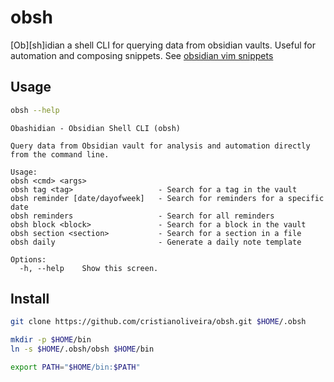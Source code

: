 # obsh
[Ob][sh]idian a shell CLI for querying data from obsidian vaults. 
Useful for automation and composing snippets. See [obsidian vim snippets](https://github.com/cristianoliveira/dotfiles/blob/main/nvim/mysnippets/markdown.snippets)

## Usage

```sh
obsh --help
```

```
Obashidian - Obsidian Shell CLI (obsh)

Query data from Obsidian vault for analysis and automation directly from the command line.

Usage:
obsh <cmd> <args>
obsh tag <tag>                   - Search for a tag in the vault
obsh reminder [date/dayofweek]   - Search for reminders for a specific date
obsh reminders                   - Search for all reminders
obsh block <block>               - Search for a block in the vault
obsh section <section>           - Search for a section in a file
obsh daily                       - Generate a daily note template

Options:
  -h, --help    Show this screen.
```

## Install

```sh
git clone https://github.com/cristianoliveira/obsh.git $HOME/.obsh

mkdir -p $HOME/bin
ln -s $HOME/.obsh/obsh $HOME/bin

export PATH="$HOME/bin:$PATH"
```
